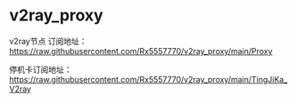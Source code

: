 # v2ray_proxy
v2ray节点
订阅地址：https://raw.githubusercontent.com/Rx5557770/v2ray_proxy/main/Proxy

停机卡订阅地址：https://raw.githubusercontent.com/Rx5557770/v2ray_proxy/main/TingJiKa_V2ray

